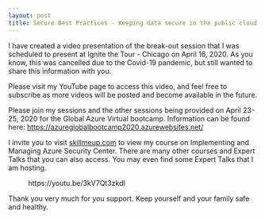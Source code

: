 ```yaml
---
layout: post
title: Secure Best Practices - Keeping data secure in the public cloud
---
```


<!-- wp:paragraph -->
<p>I have created a video presentation of the break-out session that I was scheduled to present at Ignite the Tour - Chicago on April 16, 2020. As you know, this was cancelled due to the Covid-19 pandemic, but still wanted to share this information with you. </p>
<!-- /wp:paragraph -->

<!-- wp:paragraph -->
<p>Please visit my YouTube page to access this video, and feel free to subscribe as more videos will be posted and become available in the future.</p>
<!-- /wp:paragraph -->

<!-- wp:paragraph -->
<p>Please join my sessions and the other sessions being provided on April 23-25, 2020 for the Global Azure Virtual bootcamp. Information can be found here: <a rel="noreferrer noopener" target="_blank" href="https://azureglobalbootcamp2020.azurewebsites.net/">https://azureglobalbootcamp2020.azurewebsites.net/</a></p>
<!-- /wp:paragraph -->

<!-- wp:paragraph -->
<p>I invite you to visit <a rel="noreferrer noopener" href="http://www.skillmeup.com" target="_blank">skillmeup.com</a> to view my course on Implementing and Managing Azure Security Center.  There are many other courses and Expert Talks that you can also access. You may even find some Expert Talks that I am hosting. </p>
<!-- /wp:paragraph -->

<!-- wp:embed {"url":"https://youtu.be/3kV7Qt3zkdI","type":"video","providerNameSlug":"youtube","responsive":true,"className":"wp-embed-aspect-4-3 wp-has-aspect-ratio"} -->
<figure class="wp-block-embed is-type-video is-provider-youtube wp-block-embed-youtube wp-embed-aspect-4-3 wp-has-aspect-ratio"><div class="wp-block-embed__wrapper">
https://youtu.be/3kV7Qt3zkdI
</div></figure>
<!-- /wp:embed -->

<!-- wp:paragraph -->
<p>Thank you very much for you support. Keep yourself and your family safe and healthy.</p>
<!-- /wp:paragraph -->